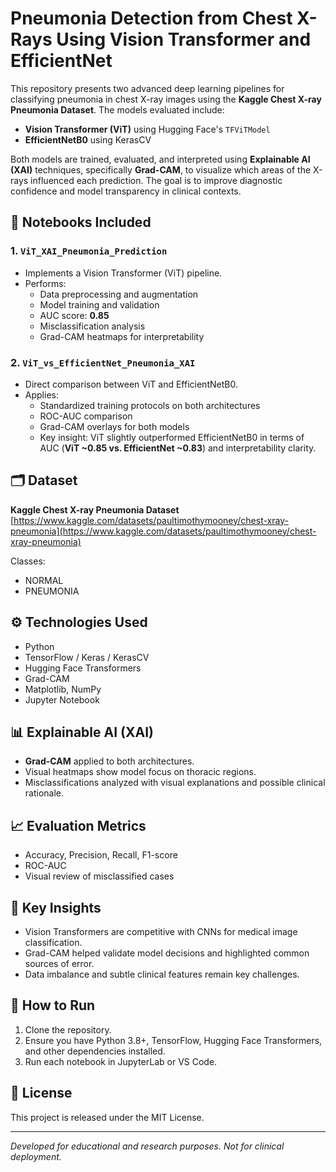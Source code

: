 # Pneumonia Detection from Chest X-Rays Using Vision Transformer and EfficientNet

This repository presents two advanced deep learning pipelines for classifying pneumonia in chest X-ray images using the **Kaggle Chest X-ray Pneumonia Dataset**. The models evaluated include:

- **Vision Transformer (ViT)** using Hugging Face's `TFViTModel`
- **EfficientNetB0** using KerasCV

Both models are trained, evaluated, and interpreted using **Explainable AI (XAI)** techniques, specifically **Grad-CAM**, to visualize which areas of the X-rays influenced each prediction. The goal is to improve diagnostic confidence and model transparency in clinical contexts.

## 🔬 Notebooks Included

### 1. `ViT_XAI_Pneumonia_Prediction`
- Implements a Vision Transformer (ViT) pipeline.
- Performs:
  - Data preprocessing and augmentation
  - Model training and validation
  - AUC score: **0.85**
  - Misclassification analysis
  - Grad-CAM heatmaps for interpretability

### 2. `ViT_vs_EfficientNet_Pneumonia_XAI`
- Direct comparison between ViT and EfficientNetB0.
- Applies:
  - Standardized training protocols on both architectures
  - ROC-AUC comparison
  - Grad-CAM overlays for both models
  - Key insight: ViT slightly outperformed EfficientNetB0 in terms of AUC (**ViT ~0.85 vs. EfficientNet ~0.83**) and interpretability clarity.

## 🗂 Dataset
**Kaggle Chest X-ray Pneumonia Dataset**  
[https://www.kaggle.com/datasets/paultimothymooney/chest-xray-pneumonia](https://www.kaggle.com/datasets/paultimothymooney/chest-xray-pneumonia)

Classes:
- NORMAL
- PNEUMONIA

## ⚙️ Technologies Used
- Python
- TensorFlow / Keras / KerasCV
- Hugging Face Transformers
- Grad-CAM
- Matplotlib, NumPy
- Jupyter Notebook

## 📊 Explainable AI (XAI)
- **Grad-CAM** applied to both architectures.
- Visual heatmaps show model focus on thoracic regions.
- Misclassifications analyzed with visual explanations and possible clinical rationale.

## 📈 Evaluation Metrics
- Accuracy, Precision, Recall, F1-score
- ROC-AUC
- Visual review of misclassified cases

## 📌 Key Insights
- Vision Transformers are competitive with CNNs for medical image classification.
- Grad-CAM helped validate model decisions and highlighted common sources of error.
- Data imbalance and subtle clinical features remain key challenges.

## 📎 How to Run
1. Clone the repository.
2. Ensure you have Python 3.8+, TensorFlow, Hugging Face Transformers, and other dependencies installed.
3. Run each notebook in JupyterLab or VS Code.

## 📄 License
This project is released under the MIT License.

---

*Developed for educational and research purposes. Not for clinical deployment.*
